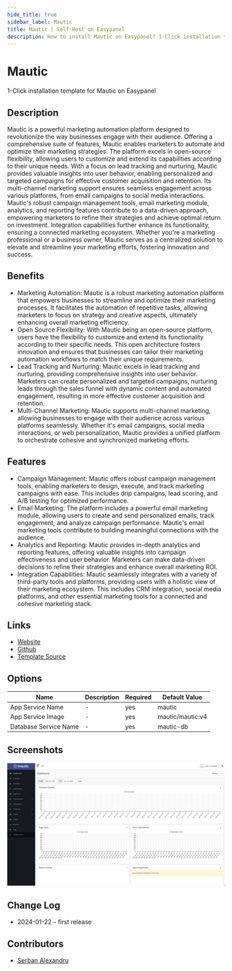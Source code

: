 ```yaml
---
hide_title: true
sidebar_label: Mautic
title: Mautic | Self-Host on Easypanel
description: How to install Mautic on Easypanel? 1-Click installation template for Mautic on Easypanel
---
```


<!-- generated -->

# Mautic

1-Click installation template for Mautic on Easypanel

## Description

Mautic is a powerful marketing automation platform designed to revolutionize the way businesses engage with their audience. Offering a comprehensive suite of features, Mautic enables marketers to automate and optimize their marketing strategies. The platform excels in open-source flexibility, allowing users to customize and extend its capabilities according to their unique needs. With a focus on lead tracking and nurturing, Mautic provides valuable insights into user behavior, enabling personalized and targeted campaigns for effective customer acquisition and retention. Its multi-channel marketing support ensures seamless engagement across various platforms, from email campaigns to social media interactions. Mautic&#39;s robust campaign management tools, email marketing module, analytics, and reporting features contribute to a data-driven approach, empowering marketers to refine their strategies and achieve optimal return on investment. Integration capabilities further enhance its functionality, ensuring a connected marketing ecosystem. Whether you&#39;re a marketing professional or a business owner, Mautic serves as a centralized solution to elevate and streamline your marketing efforts, fostering innovation and success.

## Benefits

- Marketing Automation: Mautic is a robust marketing automation platform that empowers businesses to streamline and optimize their marketing processes. It facilitates the automation of repetitive tasks, allowing marketers to focus on strategy and creative aspects, ultimately enhancing overall marketing efficiency.
- Open Source Flexibility: With Mautic being an open-source platform, users have the flexibility to customize and extend its functionality according to their specific needs. This open architecture fosters innovation and ensures that businesses can tailor their marketing automation workflows to match their unique requirements.
- Lead Tracking and Nurturing: Mautic excels in lead tracking and nurturing, providing comprehensive insights into user behavior. Marketers can create personalized and targeted campaigns, nurturing leads through the sales funnel with dynamic content and automated engagement, resulting in more effective customer acquisition and retention.
- Multi-Channel Marketing: Mautic supports multi-channel marketing, allowing businesses to engage with their audience across various platforms seamlessly. Whether it's email campaigns, social media interactions, or web personalization, Mautic provides a unified platform to orchestrate cohesive and synchronized marketing efforts.

## Features

- Campaign Management: Mautic offers robust campaign management tools, enabling marketers to design, execute, and track marketing campaigns with ease. This includes drip campaigns, lead scoring, and A/B testing for optimized performance.
- Email Marketing: The platform includes a powerful email marketing module, allowing users to create and send personalized emails, track engagement, and analyze campaign performance. Mautic's email marketing tools contribute to building meaningful connections with the audience.
- Analytics and Reporting: Mautic provides in-depth analytics and reporting features, offering valuable insights into campaign effectiveness and user behavior. Marketers can make data-driven decisions to refine their strategies and enhance overall marketing ROI.
- Integration Capabilities: Mautic seamlessly integrates with a variety of third-party tools and platforms, providing users with a holistic view of their marketing ecosystem. This includes CRM integration, social media platforms, and other essential marketing tools for a connected and cohesive marketing stack.

## Links

- [Website](https://www.mautic.org)
- [Github](https://github.com/mautic/mautic)
- [Template Source](https://github.com/easypanel-io/templates/tree/main/templates/mautic)

## Options

Name | Description | Required | Default Value
-|-|-|-
App Service Name | - | yes | mautic
App Service Image | - | yes | mautic/mautic:v4
Database Service Name | - | yes | mautic-db

## Screenshots

![Mautic Screenshot](./assets/screenshot.png)

## Change Log

- 2024-01-22 – first release

## Contributors

- [Serban Alexandru](https://github.com/serban-alexandru)
